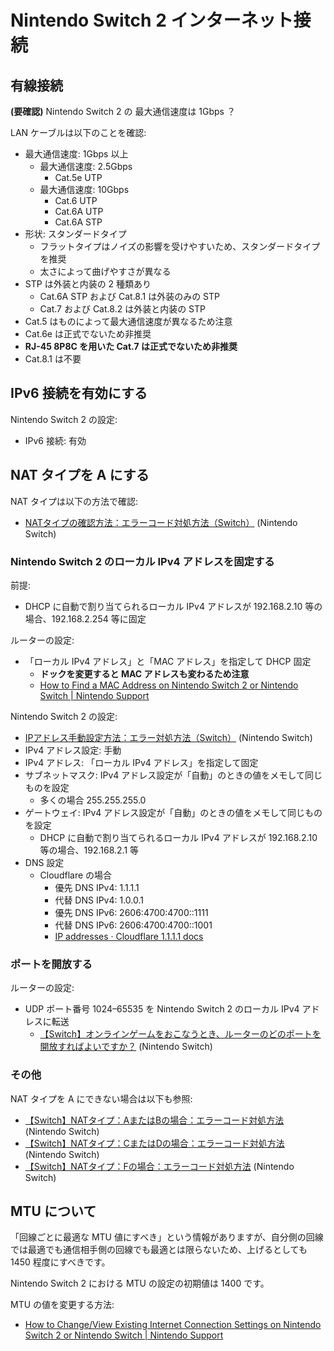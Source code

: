 # Nintendo Switch 2 インターネット接続

## 有線接続

**(要確認)** Nintendo Switch 2 の 最大通信速度は 1Gbps ？

LAN ケーブルは以下のことを確認:

- 最大通信速度: 1Gbps 以上
	- 最大通信速度: 2.5Gbps
		- Cat.5e UTP
	- 最大通信速度: 10Gbps
		- Cat.6 UTP
		- Cat.6A UTP
		- Cat.6A STP
- 形状: スタンダードタイプ
	- フラットタイプはノイズの影響を受けやすいため、スタンダードタイプを推奨
	- 太さによって曲げやすさが異なる
- STP は外装と内装の 2 種類あり
	- Cat.6A STP および Cat.8.1 は外装のみの STP
	- Cat.7 および Cat.8.2 は外装と内装の STP
- Cat.5 はものによって最大通信速度が異なるため注意
- Cat.6e は正式でないため非推奨
- **RJ-45 8P8C を用いた Cat.7 は正式でないため非推奨**
- Cat.8.1 は不要

## IPv6 接続を有効にする

Nintendo Switch 2 の設定:

- IPv6 接続: 有効

## NAT タイプを A にする

NAT タイプは以下の方法で確認:

- [NATタイプの確認方法：エラーコード対処方法（Switch）](https://support-jp.nintendo.com/app/answers/detail/a_id/34269) (Nintendo Switch)

### Nintendo Switch 2 のローカル IPv4 アドレスを固定する

前提:

- DHCP に自動で割り当てられるローカル IPv4 アドレスが 192.168.2.10 等の場合、192.168.2.254 等に固定

ルーターの設定:

- 「ローカル IPv4 アドレス」と「MAC アドレス」を指定して DHCP 固定
	- **ドックを変更すると MAC アドレスも変わるため注意**
	- [How to Find a MAC Address on Nintendo Switch 2 or Nintendo Switch | Nintendo Support](https://en-americas-support.nintendo.com/app/answers/detail/a_id/22397)

Nintendo Switch 2 の設定:

- [IPアドレス手動設定方法：エラー対処方法（Switch）](https://support-jp.nintendo.com/app/answers/detail/a_id/34008) (Nintendo Switch)
- IPv4 アドレス設定: 手動
- IPv4 アドレス: 「ローカル IPv4 アドレス」を指定して固定
- サブネットマスク: IPv4 アドレス設定が「自動」のときの値をメモして同じものを設定
	- 多くの場合 255.255.255.0
- ゲートウェイ: IPv4 アドレス設定が「自動」のときの値をメモして同じものを設定
	- DHCP に自動で割り当てられるローカル IPv4 アドレスが 192.168.2.10 等の場合、192.168.2.1 等
- DNS 設定
	- Cloudflare の場合
		- 優先 DNS IPv4: 1.1.1.1
		- 代替 DNS IPv4: 1.0.0.1
		- 優先 DNS IPv6: 2606:4700:4700::1111
		- 代替 DNS IPv6: 2606:4700:4700::1001
		- [IP addresses · Cloudflare 1.1.1.1 docs](https://developers.cloudflare.com/1.1.1.1/ip-addresses/)

### ポートを開放する

ルーターの設定:

- UDP ポート番号 1024–65535 を Nintendo Switch 2 のローカル IPv4 アドレスに転送
	- [【Switch】オンラインゲームをおこなうとき、ルーターのどのポートを開放すればよいですか？](https://support-jp.nintendo.com/app/answers/detail/a_id/36082) (Nintendo Switch)

### その他

NAT タイプを A にできない場合は以下も参照:

- [【Switch】NATタイプ：AまたはBの場合：エラーコード対処方法](https://support-jp.nintendo.com/app/answers/detail/a_id/34273) (Nintendo Switch)
- [【Switch】NATタイプ：CまたはDの場合：エラーコード対処方法](https://support-jp.nintendo.com/app/answers/detail/a_id/34275) (Nintendo Switch)
- [【Switch】NATタイプ：Fの場合：エラーコード対処方法](https://support-jp.nintendo.com/app/answers/detail/a_id/34277) (Nintendo Switch)

## MTU について

「回線ごとに最適な MTU 値にすべき」という情報がありますが、自分側の回線では最適でも通信相手側の回線でも最適とは限らないため、上げるとしても 1450 程度にすべきです。

Nintendo Switch 2 における MTU の設定の初期値は 1400 です。

MTU の値を変更する方法:

- [How to Change/View Existing Internet Connection Settings on Nintendo Switch 2 or Nintendo Switch | Nintendo Support](https://en-americas-support.nintendo.com/app/answers/detail/a_id/22316)
